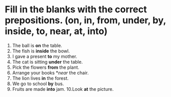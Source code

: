 # Fill in the blanks with the correct prepositions.  (on, in, from, under, by, inside, to, near, at, into)

1. The ball is **on** the table.
2. The fish is **inside** the bowl.
3. I gave a present **to** my mother.
4. The cat is sitting **under** the table.
5. Pick the flowers **from** the plant.
6. Arrange your books **near* the chair.
7. The lion lives **in** the forest.
8. We go to school **by** bus.
9. Fruits are made **into** jam. 
10.Look **at** the picture. 
